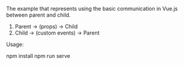 The example that represents using the basic communication in Vue.js
between parent and child.

1) Parent -> (props) -> Child
2) Child -> (custom events) -> Parent

Usage:

npm install
npm run serve